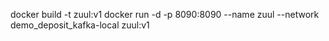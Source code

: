 docker build -t zuul:v1
docker run -d -p 8090:8090 --name zuul --network demo_deposit_kafka-local zuul:v1
